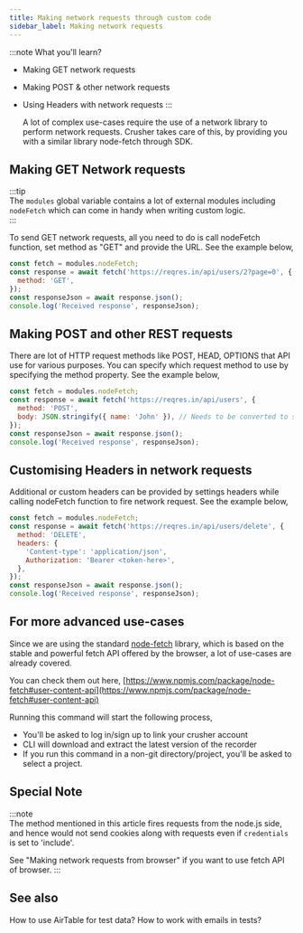 ```yaml
---
title: Making network requests through custom code
sidebar_label: Making network requests
---
```


:::note What you'll learn?

- Making GET network requests
- Making POST & other network requests
- Using Headers with network requests
:::

  A lot of complex use-cases require the use of a network library to perform network requests. Crusher takes care of this, by providing you with a similar library node-fetch through SDK.

## Making GET Network requests

:::tip  
The `modules` global variable contains a lot of external modules including `nodeFetch` which can come in handy when writing custom logic.  
:::

To send GET network requests, all you need to do is call nodeFetch function, set method as "GET" and provide the URL. See the example below,

```javascript
const fetch = modules.nodeFetch;
const response = await fetch('https://reqres.in/api/users/2?page=0', {
  method: 'GET',
});
const responseJson = await response.json();
console.log('Received response', responseJson);
```

## Making POST and other REST requests

There are lot of HTTP request methods like POST, HEAD, OPTIONS that API use for various purposes. You can specify which request method to use by specifying the method property. See the example below,

```javascript
const fetch = modules.nodeFetch;
const response = await fetch('https://reqres.in/api/users', {
  method: 'POST',
  body: JSON.stringify({ name: 'John' }), // Needs to be converted to string first
});
const responseJson = await response.json();
console.log('Received response', responseJson);
```

## Customising Headers in network requests

Additional or custom headers can be provided by settings headers while calling nodeFetch function to fire network request. See the example below,

```javascript
const fetch = modules.nodeFetch;
const response = await fetch('https://reqres.in/api/users/delete', {
  method: 'DELETE',
  headers: {
    'Content-type': 'application/json',
    Authorization: 'Bearer <token-here>',
  },
});
const responseJson = await response.json();
console.log('Received response', responseJson);
```

## For more advanced use-cases

Since we are using the standard [node-fetch](https://developer.mozilla.org/en-US/docs/Web/API/Fetch_API) library, which is based on the stable and powerful fetch API offered by the browser, a lot of use-cases are already covered.

You can check them out here, [https://www.npmjs.com/package/node-fetch#user-content-api](https://www.npmjs.com/package/node-fetch#user-content-api)

Running this command will start the following process,

- You&#39;ll be asked to log in/sign up to link your crusher account
- CLI will download and extract the latest version of the recorder
- If you run this command in a non-git directory/project, you&#39;ll be asked to select a project.

## Special Note

:::note  
The method mentioned in this article fires requests from the node.js side, and hence would not send cookies along with requests even if `credentials` is set to 'include'.

See "Making network requests from browser" if you want to use fetch API of browser.
:::

## See also

How to use AirTable for test data?
How to work with emails in tests?
